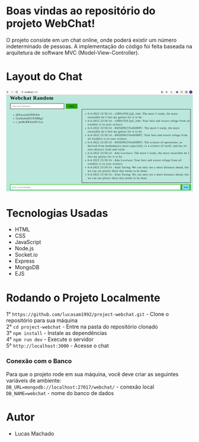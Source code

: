 # Boas vindas ao repositório do projeto WebChat!

O projeto consiste em um chat online, onde poderá existir um número indeterminado de pessoas. A implementação do código foi feita baseada na arquitetura de software MVC (Model-View-Controller).

# Layout do Chat

![Layout Chat](layout_chat.png)

# Tecnologias Usadas

- HTML
- CSS
- JavaScript
- Node.js
- Socket.io
- Express
- MongoDB
- EJS

# Rodando o Projeto Localmente

1° `https://github.com/lucasam1992/project-webchat.git` - Clone o repositório para sua máquina <br />
2° `cd project-webchat` - Entre na pasta do repositório clonado <br />
3° `npm install` - Instale as dependências <br />
4° `npm run dev` - Execute o servidor <br />
5° `http://localhost:3000` - Acesse o chat <br />

### Conexão com o Banco
 Para que o projeto rode em sua máquina, você deve criar as seguintes variáveis de ambiente: <br />
  `DB_URL=mongodb://localhost:27017/webchat/` - conexão local <br />
  `DB_NAME=webchat` - nome do banco de dados <br />

# Autor

- Lucas Machado
